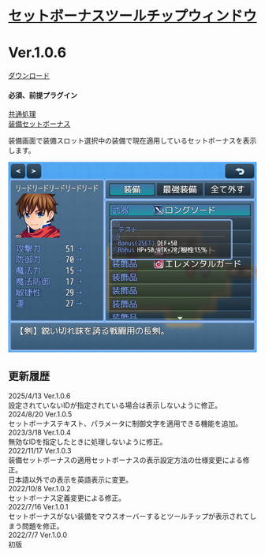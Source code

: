 # [セットボーナスツールチップウィンドウ](https://raw.githubusercontent.com/nuun888/MZ/master/NUUN_SetBonusWindow.js)
# Ver.1.0.6
[ダウンロード](https://raw.githubusercontent.com/nuun888/MZ/master/NUUN_SetBonusWindow.js)
#### 必須、前提プラグイン
[共通処理](https://github.com/nuun888/MZ/blob/master/README/Base.md)  
[装備セットボーナス](https://github.com/nuun888/MZ/blob/master/README/SetBonusEquip.md)  

装備画面で装備スロット選択中の装備で現在適用しているセットボーナスを表示します。  

![画像](img/SetBonusEquip1.png)  

## 更新履歴
2025/4/13 Ver.1.0.6  
設定されていないIDが指定されている場合は表示しないように修正。  
2024/8/20 Ver.1.0.5  
セットボーナステキスト、パラメータに制御文字を適用できる機能を追加。  
2023/3/18 Ver.1.0.4  
無効なIDを指定したときに処理しないように修正。  
2022/11/17 Ver.1.0.3  
装備セットボーナスの適用セットボーナスの表示設定方法の仕様変更による修正。  
日本語以外での表示を英語表示に変更。  
2022/10/8 Ver.1.0.2  
セットボーナス定義変更による修正。  
2022/7/16 Ver.1.0.1  
セットボーナスがない装備をマウスオーバーするとツールチップが表示されてしまう問題を修正。  
2022/7/7 Ver.1.0.0  
初版  
